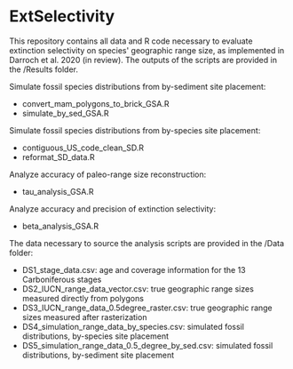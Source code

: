 # ExtSelectivity
This repository contains all data and R code necessary to evaluate extinction selectivity on species' geographic range size, as implemented in Darroch et al. 2020 (in review). The outputs of the scripts are provided in the /Results folder.

Simulate fossil species distributions from by-sediment site placement:
- convert_mam_polygons_to_brick_GSA.R
- simulate_by_sed_GSA.R

Simulate fossil species distributions from by-species site placement:
- contiguous_US_code_clean_SD.R
- reformat_SD_data.R

Analyze accuracy of paleo-range size reconstruction:
- tau_analysis_GSA.R

Analyze accuracy and precision of extinction selectivity:
- beta_analysis_GSA.R

The data necessary to source the analysis scripts are provided in the /Data folder:
- DS1_stage_data.csv: age and coverage information for the 13 Carboniferous stages
- DS2_IUCN_range_data_vector.csv: true geographic range sizes measured directly from polygons
- DS3_IUCN_range_data_0.5degree_raster.csv: true geographic range sizes measured after rasterization
- DS4_simulation_range_data_by_species.csv: simulated fossil distributions, by-species site placement
- DS5_simulation_range_data_0.5_degree_by_sed.csv: simulated fossil distributions, by-sediment site placement

